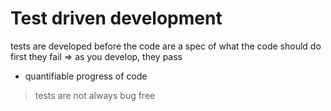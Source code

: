 # Test driven development
tests are developed before the code
are a spec of what the code should do
first they fail ⇒ as you develop, they pass
+ quantifiable progress of code
> tests are not always bug free